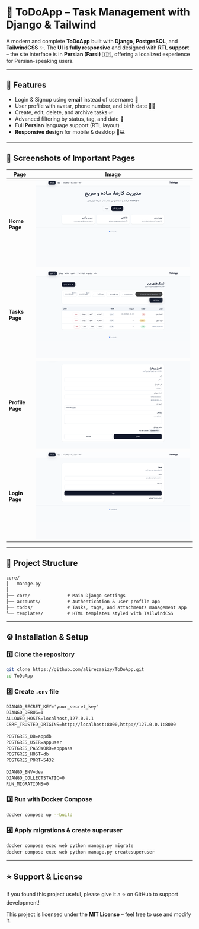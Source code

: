 # 📝 ToDoApp – Task Management with Django & Tailwind

A modern and complete **ToDoApp** built with **Django**, **PostgreSQL**, and **TailwindCSS** ✨. The **UI is fully responsive** and designed with **RTL support** – the site interface is in **Persian (Farsi)** 🇮🇷, offering a localized experience for Persian-speaking users.

---

## 🚀 Features

- Login & Signup using **email** instead of username 🔐
- User profile with avatar, phone number, and birth date 🧑‍💼
- Create, edit, delete, and archive tasks ✅
- Advanced filtering by status, tag, and date 📅
- Full **Persian** language support (RTL layout)
- **Responsive design** for mobile & desktop 📱💻

---

## 📸 Screenshots of Important Pages

| Page             | Image |
| ---------------- | ----- |
| **Home Page**    |![Home Page](screenshots/home.png) |
| **Tasks Page**   |![Tasks Page](screenshots/tasks.png) |
| **Profile Page** |![Profile Page](screenshots/profile.png) |
| **Login Page**   |![Login Page](screenshots/login.png) |

---

## 📂 Project Structure

```
core/
│   manage.py
│
├── core/              # Main Django settings
├── accounts/          # Authentication & user profile app
├── todos/             # Tasks, tags, and attachments management app
└── templates/         # HTML templates styled with TailwindCSS
```

---

## ⚙️ Installation & Setup

### 1️⃣ Clone the repository

```bash
git clone https://github.com/alirezaaizy/ToDoApp.git
cd ToDoApp
```

### 2️⃣ Create `.env` file

```env
DJANGO_SECRET_KEY='your_secret_key'
DJANGO_DEBUG=1
ALLOWED_HOSTS=localhost,127.0.0.1
CSRF_TRUSTED_ORIGINS=http://localhost:8000,http://127.0.0.1:8000

POSTGRES_DB=appdb
POSTGRES_USER=appuser
POSTGRES_PASSWORD=apppass
POSTGRES_HOST=db
POSTGRES_PORT=5432

DJANGO_ENV=dev
DJANGO_COLLECTSTATIC=0
RUN_MIGRATIONS=0
```

### 3️⃣ Run with Docker Compose

```bash
docker compose up --build
```

### 4️⃣ Apply migrations & create superuser

```bash
docker compose exec web python manage.py migrate
docker compose exec web python manage.py createsuperuser
```

---

## ⭐ Support & License

If you found this project useful, please give it a ⭐ on GitHub to support development!

This project is licensed under the **MIT License** – feel free to use and modify it.

